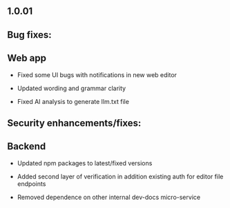 ## 1.0.01

## Bug fixes:

## Web app

- Fixed some UI bugs with notifications in new web editor

- Updated wording and grammar clarity

- Fixed AI analysis to generate llm.txt file

## Security enhancements/fixes:

## Backend

- Updated npm packages to latest/fixed versions

- Added second layer of verification in addition existing auth for editor file endpoints

- Removed dependence on other internal dev-docs micro-service

